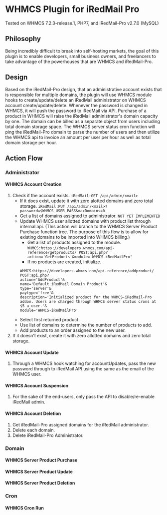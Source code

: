 # WHMCS Plugin for iRedMail Pro
Tested on WHMCS 7.2.3-release.1, PHP7, and iRedMail-Pro v2.7.0 (MySQL)

## Philosophy
Being incredibly difficult to break into self-hosting markets, the goal of this plugin is to enable developers, small business owners, and freelancers to take advantage of the powerhouses that are WHMCS and iRedMail-Pro.

## Design
Based on the iRedMail-Pro design, that an administrative account exists that is responsible for multiple domains, the plugin will use WHMCS module hooks to create/update/delete an iRedMail administrator on WHMCS account create/update/delete. Whenever the password is changed in WHMCS, it will push the password to iRedMail via API.
Purchase of a product in WHMCS will raise the iRedMail administrator's domain capacity by one. The domain can be billed as a separate object from users including total domain storage space.
The WHMCS server status cron function will ping the iRedMail-Pro domain to parse the number of users and then utilize the WHMCS api to invoice an amount per user per hour as well as total domain storage per hour.

## Action Flow
### Administrator
#### WHMCS Account Creation
1. Check if the account exists. `iRedMail:GET /api/admin/<mail>`
    * If it does exist, update it with zero alotted domains and zero total storage. `iRedMail:PUT /api/admin/<mail>?password=$WHMCS_USER_PASS&maxDomains=0`
    * Get a list of domains assigned to administrator. `NOT YET IMPLEMENTED`
    * Update WHMCS user allotted domains with product list through internal api. (This action will branch to the WHMCS Server Product Purchase function tree. The purpose of this flow is to allow for existing domains to be imported into WHMCS billing.)
        * Get a list of products assigned to the module. `WHMCS:https://developers.whmcs.com/api-reference/getproducts/ POST:api.php?action='GetProducts'&module='WHMCS-iRedMailPro'`
        * If no products are created, initialize.
        ```
        WHMCS:https://developers.whmcs.com/api-reference/addproduct/
        POST:api.php?
        action='AddProduct'&
        name='Default iRedMail Domain Product'&
        type='server'&
        paytype='free'&
        description='Initialized product for the WHMCS-iRedMail-Pro addon. Users are charged through WHMCS server status crons at $5 a user.'&
        module='WHMCS-iRedMailPro'
        ```
    * Select first returned product.
    * Use list of domains to determine the number of products to add.
    * Add products to an order assigned to the new user.
2. If it doesn't exist, create it with zero allotted domains and zero total storage.

#### WHMCS Account Update
1. Through a WHMCS hook watching for accountUpdates, pass the new password through to iRedMail API using the same <mail> as the email of the WHMCS user.

#### WHMCS Account Suspension
1. For the sake of the end-users, only pass the API to disable/re-enable iRedMail admin.

#### WHMCS Account Deletion
1. Get iRedMail-Pro assigned domains for the iRedMail administrator.
2. Delete each domain.
3. Delete iRedMail-Pro Administrator.


### Domain
#### WHMCS Server Product Purchase

#### WHMCS Server Product Update

#### WHMCS Server Product Deletion


### Cron
#### WHMCS Cron Run
